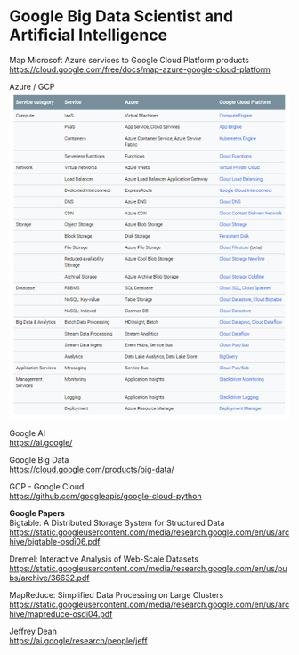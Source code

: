 # Google Big Data Scientist and Artificial Intelligence

Map Microsoft Azure services to Google Cloud Platform products <BR>
https://cloud.google.com/free/docs/map-azure-google-cloud-platform <BR>

Azure / GCP
![Azure / GCP](https://github.com/caiomsouza/google-big-data-scientist-and-ai/blob/master/AzureGCP.PNG)

Google AI<BR>
https://ai.google/<BR>

Google Big Data<BR>
https://cloud.google.com/products/big-data/<BR>

GCP - Google Cloud<BR>
https://github.com/googleapis/google-cloud-python<BR>

<b>Google Papers</b><BR>
Bigtable: A Distributed Storage System for Structured Data <BR>
https://static.googleusercontent.com/media/research.google.com/en/us/archive/bigtable-osdi06.pdf <BR>

Dremel: Interactive Analysis of Web-Scale Datasets <BR>
https://static.googleusercontent.com/media/research.google.com/en/us/pubs/archive/36632.pdf <BR>

MapReduce: Simplified Data Processing on Large Clusters <BR>
https://static.googleusercontent.com/media/research.google.com/en/us/archive/mapreduce-osdi04.pdf <BR>

Jeffrey Dean <BR>
https://ai.google/research/people/jeff<BR>
